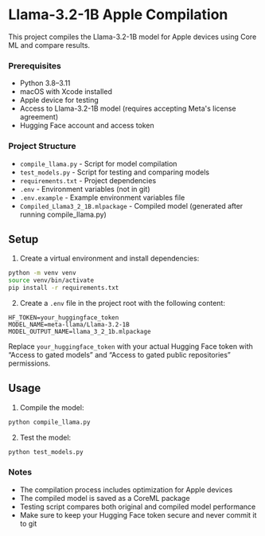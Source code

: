 # Llama-3.2-1B Apple Compilation

This project compiles the Llama-3.2-1B model for Apple devices using Core ML and compare results.


### Prerequisites

- Python 3.8–3.11
- macOS with Xcode installed
- Apple device for testing
- Access to Llama-3.2-1B model (requires accepting Meta's license agreement)
- Hugging Face account and access token

### Project Structure

- `compile_llama.py` - Script for model compilation
- `test_models.py` - Script for testing and comparing models
- `requirements.txt` - Project dependencies
- `.env` - Environment variables (not in git)
- `.env.example` - Example environment variables file
- `Compiled_Llama3_2_1B.mlpackage` - Compiled model (generated after running compile_llama.py)

## Setup

1. Create a virtual environment and install dependencies:
```bash
python -m venv venv
source venv/bin/activate
pip install -r requirements.txt
```

2. Create a `.env` file in the project root with the following content:
```
HF_TOKEN=your_huggingface_token
MODEL_NAME=meta-llama/Llama-3.2-1B
MODEL_OUTPUT_NAME=llama_3_2_1b.mlpackage
```

Replace `your_huggingface_token` with your actual Hugging Face token with “Access to gated models” and “Access to gated public repositories” permissions.

## Usage

1. Compile the model:
```bash
python compile_llama.py
```

2. Test the model:
```bash
python test_models.py
```

### Notes

- The compilation process includes optimization for Apple devices
- The compiled model is saved as a CoreML package
- Testing script compares both original and compiled model performance
- Make sure to keep your Hugging Face token secure and never commit it to git
